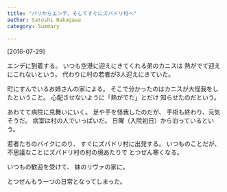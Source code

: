 ```yaml
---
title: "バリからエンデ、そしてすぐにズパドリ村へ"
author: Satoshi Nakagawa
category: Summary

---
```


[2016-07-29]  

 エンデに到着する。
いつも空港に迎えにきてくれる弟のカニスは
熱がでて迎えにこれないという。
代わりに村の若者が3人迎えにきていた。

 町にすんでいるお姉さんの家による。
そこで分かったのはカニスが大怪我をしたということ。
心配させないように「熱がでた」とだけ
知らせたのだという。

 あわてて病院に見舞いにいく。
足や手を怪我したのだが、
手術も終わり、元気そうだ。
病室は村の人でいっぱいだ。
日曜（入院初日）から泊っているという。

 若者たちのバイクにのり、
すぐにズパドリ村に出発する。
いつものことだが、
不思議なことにズパドリ村の村の境あたりで
とつぜん寒くなる。

 いつもの歓迎を受けて、
妹のリヴァの家に。

 とつぜんもう一つの日常となってしまった。

